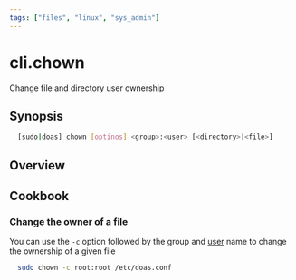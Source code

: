 ```yaml
---
tags: ["files", "linux", "sys_admin"]
---
```


# cli.chown

Change file and directory user ownership

## Synopsis

```sh
  [sudo|doas] chown [optinos] <group>:<user> [<directory>|<file>]
```

## Overview

## Cookbook

### Change the owner of a file

You can use the `-c` option followed by the group and [user](./fa42.md) name to
change the ownership of a given file

```sh
  sudo chown -c root:root /etc/doas.conf
```
